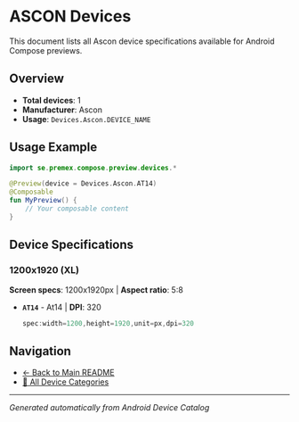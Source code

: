 # ASCON Devices

This document lists all Ascon device specifications available for Android Compose previews.

## Overview

- **Total devices**: 1
- **Manufacturer**: Ascon
- **Usage**: `Devices.Ascon.DEVICE_NAME`

## Usage Example

```kotlin
import se.premex.compose.preview.devices.*

@Preview(device = Devices.Ascon.AT14)
@Composable
fun MyPreview() {
    // Your composable content
}
```

## Device Specifications

### 1200x1920 (XL)

**Screen specs**: 1200x1920px | **Aspect ratio**: 5:8

- **`AT14`** - At14 | **DPI**: 320
  ```kotlin
  spec:width=1200,height=1920,unit=px,dpi=320
  ```

## Navigation

- [← Back to Main README](../../README.md)
- [📱 All Device Categories](../README.md)

---
*Generated automatically from Android Device Catalog*
